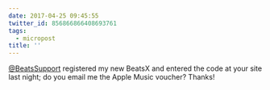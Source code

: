 ```yaml
---
date: 2017-04-25 09:45:55
twitter_id: 856866866408693761
tags:
  - micropost
title: ''
---
```


[@BeatsSupport](https://twitter.com/BeatsSupport) registered my new BeatsX and entered the code at your site last night; do you email me the Apple Music voucher? Thanks!
